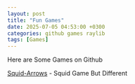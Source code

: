 ```yaml
---
layout: post
title: "Fun Games"
date: 2025-07-05 04:53:00 +0300
categories: github games raylib
tags: [Games]
---
```


Here are Some Games on Github

[Squid-Arrows]("https://github.com/0xF55/squid-arrows") - Squid Game But Different
